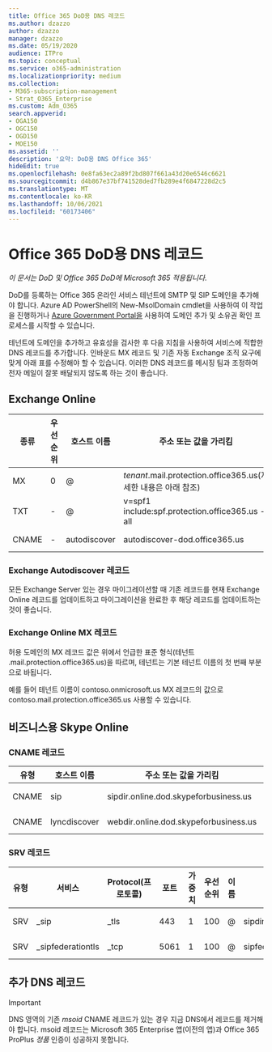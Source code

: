 ```yaml
---
title: Office 365 DoD용 DNS 레코드
ms.author: dzazzo
author: dzazzo
manager: dzazzo
ms.date: 05/19/2020
audience: ITPro
ms.topic: conceptual
ms.service: o365-administration
ms.localizationpriority: medium
ms.collection:
- M365-subscription-management
- Strat_O365_Enterprise
ms.custom: Adm_O365
search.appverid:
- OGA150
- OGC150
- OGD150
- MOE150
ms.assetid: ''
description: '요약: DoD용 DNS Office 365'
hideEdit: true
ms.openlocfilehash: 0e8fa63ec2a89f2bd807f661a43d20e6546c6621
ms.sourcegitcommit: d4b867e37bf741528ded7fb289e4f6847228d2c5
ms.translationtype: MT
ms.contentlocale: ko-KR
ms.lasthandoff: 10/06/2021
ms.locfileid: "60173406"
---
```

# <a name="dns-records-for-office-365-dod"></a>Office 365 DoD용 DNS 레코드

*이 문서는 DoD 및 Office 365 DoD에 Microsoft 365 적용됩니다.*

DoD를 등록하는 Office 365 온라인 서비스 테넌트에 SMTP 및 SIP 도메인을 추가해야 합니다.  Azure AD PowerShell의 New-MsolDomain cmdlet을 사용하여 이 작업을 진행하거나 [Azure Government Portal을](https://portal.azure.us) 사용하여 도메인 추가 및 소유권 확인 프로세스를 시작할 수 있습니다.

테넌트에 도메인을 추가하고 유효성을 검사한 후 다음 지침을 사용하여 서비스에 적합한 DNS 레코드를 추가합니다.  인바운드 MX 레코드 및 기존 자동 Exchange 조직 요구에 맞게 아래 표를 수정해야 할 수 있습니다.  이러한 DNS 레코드를 메시징 팀과 조정하여 전자 메일이 잘못 배달되지 않도록 하는 것이 좋습니다.

## <a name="exchange-online"></a>Exchange Online

| 종류 | 우선 순위 | 호스트 이름 | 주소 또는 값을 가리킴 | TTL |
| --- | --- | --- | --- | --- |
| MX | 0 | @ | *tenant*.mail.protection.office365.us(자세한 내용은 아래 참조) | 1 Hour |
| TXT | - | @ | v=spf1 include:spf.protection.office365.us -all | 1시간 |
| CNAME | - | autodiscover | autodiscover-dod.office365.us | 1 Hour |

### <a name="exchange-autodiscover-record"></a>Exchange Autodiscover 레코드

모든 Exchange Server 있는 경우 마이그레이션할 때 기존 레코드를 현재 Exchange Online 레코드를 업데이트하고 마이그레이션을 완료한 후 해당 레코드를 업데이트하는 것이 좋습니다.

### <a name="exchange-online-mx-record"></a>Exchange Online MX 레코드

허용 도메인의 MX 레코드 값은 위에서 언급한 표준 형식(테넌트 .mail.protection.office365.us)을  따르며, 테넌트는 기본 테넌트 이름의 첫 번째 부분으로 바됩니다. 

예를 들어 테넌트 이름이 contoso.onmicrosoft.us MX 레코드의  값으로 contoso.mail.protection.office365.us 사용할 수 있습니다.

## <a name="skype-for-business-online"></a>비즈니스용 Skype Online

### <a name="cname-records"></a>CNAME 레코드

| 유형 | 호스트 이름 | 주소 또는 값을 가리킴 | TTL |
| --- | --- | --- | --- |
| CNAME | sip | sipdir.online.dod.skypeforbusiness.us | 1시간 |
| CNAME | lyncdiscover | webdir.online.dod.skypeforbusiness.us | 1 Hour | 

### <a name="srv-records"></a>SRV 레코드

| 유형 | 서비스 | Protocol(프로토콜) | 포트 | 가중치 | 우선 순위 | 이름 | 대상 | TTL |
| --- | --- | --- | --- | --- | --- | --- | --- | --- |
| SRV | \_sip | \_tls | 443 | 1 | 100 | @ | sipdir.online.dod.skypeforbusiness.us | 1시간 |
| SRV | \_sipfederationtls | \_tcp | 5061 | 1 | 100 | @ | sipfed.online.dod.skypeforbusiness.us | 1 Hour |

## <a name="additional-dns-records"></a>추가 DNS 레코드

> [!IMPORTANT]
> DNS 영역의 기존 *msoid* CNAME 레코드가 있는  경우 지금 DNS에서 레코드를 제거해야 합니다.  msoid 레코드는 Microsoft 365 Enterprise 앱(이전의 앱)과 Office 365 ProPlus *정품* 인증이 성공하지 못합니다.
